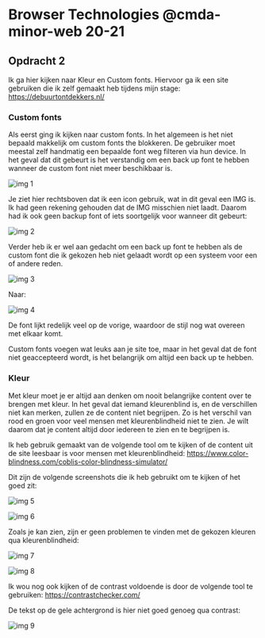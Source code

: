 # Browser Technologies @cmda-minor-web 20-21

## Opdracht 2
Ik ga hier kijken naar Kleur en Custom fonts. Hiervoor ga ik een site gebruiken die ik zelf gemaakt heb tijdens mijn stage: https://debuurtontdekkers.nl/

### Custom fonts

Als eerst ging ik kijken naar custom fonts. In het algemeen is het niet bepaald makkelijk om custom fonts the blokkeren. De gebruiker moet meestal zelf handmatig een bepaalde font weg filteren via hun device. In het geval dat dit gebeurt is het verstandig om een back up font te hebben wanneer de custom font niet meer beschikbaar is. 

![img 1](https://github.com/lamartm/browser-technologies-2021/blob/master/img/1.PNG)

Je ziet hier rechtsboven dat ik een icon gebruik, wat in dit geval een IMG is. Ik had geen rekening gehouden dat de IMG misschien niet laadt. Daarom had ik ook geen backup font of iets soortgelijk voor wanneer dit gebeurt:

![img 2](https://github.com/lamartm/browser-technologies-2021/blob/master/img/2.PNG)

Verder heb ik er wel aan gedacht om een back up font te hebben als de custom font die ik gekozen heb niet gelaadt wordt op een systeem voor een of andere reden. 

![img 3](https://github.com/lamartm/browser-technologies-2021/blob/master/img/3.PNG)

Naar:

![img 4](https://github.com/lamartm/browser-technologies-2021/blob/master/img/4.PNG)

De font lijkt redelijk veel op de vorige, waardoor de stijl nog wat overeen met elkaar komt.

Custom fonts voegen wat leuks aan je site toe, maar in het geval dat de font niet geaccepteerd wordt, is het belangrijk om altijd een back up te hebben.

### Kleur

Met kleur moet je er altijd aan denken om nooit belangrijke content over te brengen met kleur. In het geval dat iemand kleurenblind is, en de verschillen niet kan merken, zullen ze de content niet begrijpen. Zo is het verschil van rood en groen voor veel mensen met kleurenblindheid niet te zien. Je wilt daarom dat je content altijd door iedereen te zien en te begrijpen is.

Ik heb gebruik gemaakt van de volgende tool om te kijken of de content uit de site leesbaar is voor mensen met kleurenblindheid: https://www.color-blindness.com/coblis-color-blindness-simulator/

Dit zijn de volgende screenshots die ik heb gebruikt om te kijken of het goed zit:

![img 5](https://github.com/lamartm/browser-technologies-2021/blob/master/img/5.PNG)

![img 6](https://github.com/lamartm/browser-technologies-2021/blob/master/img/6.PNG)

Zoals je kan zien, zijn er geen problemen te vinden met de gekozen kleuren qua kleurenblindheid:

![img 7](https://github.com/lamartm/browser-technologies-2021/blob/master/img/7.PNG)

![img 8](https://github.com/lamartm/browser-technologies-2021/blob/master/img/8.PNG)

Ik wou nog ook kijken of de contrast voldoende is door de volgende tool te gebruiken: https://contrastchecker.com/

De tekst op de gele achtergrond is hier niet goed genoeg qua contrast:

![img 9](https://github.com/lamartm/browser-technologies-2021/blob/master/img/9.PNG)




